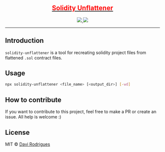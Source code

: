 <div align="center">
  <a href="https://alig.ondaniel.com.br/">
    <div>
      <h2 style="color: #ff0000">Solidity Unflattener</h2>
    </div>
  </a>
  <div>
    <a href="https://img.shields.io/github/v/tag/developerdavi/solidity-unflattener?color=9ae6b4&style=for-the-badge">
      <img src="https://img.shields.io/github/v/tag/developerdavi/solidity-unflattener?color=9ae6b4&style=for-the-badge">
    </a>
    <a href="https://img.shields.io/github/license/developerdavi/solidity-unflattener?color=feb2b2&style=for-the-badge">
      <img src="https://img.shields.io/github/license/developerdavi/solidity-unflattener?color=feb2b2&style=for-the-badge">
    </a>
  </div>
  <hr>
</div>

## Introduction

`solidity-unflattener` is a tool for recreating solidity project files from flattened `.sol` contract files.

## Usage

```bash 
npx solidity-unflattener <file_name> [<output_dir>] [-wd]
```

## How to contribute

If you want to contribute to this project, feel free to make a PR or create an issue. All help is welcome :)

## License

MIT © [Davi Rodrigues](https://github.com/developerdavi)
